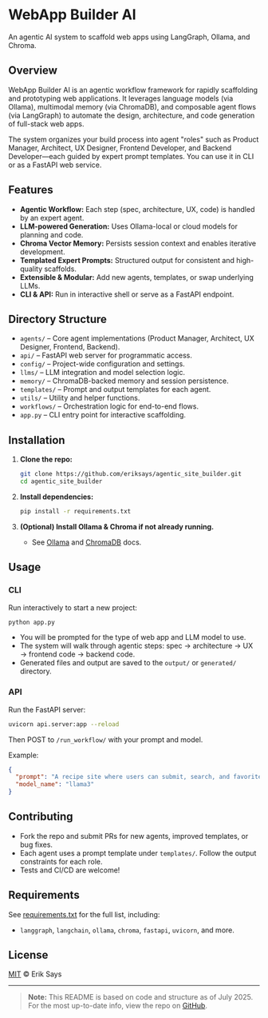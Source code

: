 # WebApp Builder AI

An agentic AI system to scaffold web apps using LangGraph, Ollama, and Chroma.

## Overview

WebApp Builder AI is an agentic workflow framework for rapidly scaffolding and prototyping web applications. It leverages language models (via Ollama), multimodal memory (via ChromaDB), and composable agent flows (via LangGraph) to automate the design, architecture, and code generation of full-stack web apps.

The system organizes your build process into agent "roles" such as Product Manager, Architect, UX Designer, Frontend Developer, and Backend Developer—each guided by expert prompt templates. You can use it in CLI or as a FastAPI web service.

## Features

- **Agentic Workflow:** Each step (spec, architecture, UX, code) is handled by an expert agent.
- **LLM-powered Generation:** Uses Ollama-local or cloud models for planning and code.
- **Chroma Vector Memory:** Persists session context and enables iterative development.
- **Templated Expert Prompts:** Structured output for consistent and high-quality scaffolds.
- **Extensible & Modular:** Add new agents, templates, or swap underlying LLMs.
- **CLI & API:** Run in interactive shell or serve as a FastAPI endpoint.

## Directory Structure

- `agents/` – Core agent implementations (Product Manager, Architect, UX Designer, Frontend, Backend).
- `api/` – FastAPI web server for programmatic access.
- `config/` – Project-wide configuration and settings.
- `llms/` – LLM integration and model selection logic.
- `memory/` – ChromaDB-backed memory and session persistence.
- `templates/` – Prompt and output templates for each agent.
- `utils/` – Utility and helper functions.
- `workflows/` – Orchestration logic for end-to-end flows.
- `app.py` – CLI entry point for interactive scaffolding.

## Installation

1. **Clone the repo:**
   ```sh
   git clone https://github.com/eriksays/agentic_site_builder.git
   cd agentic_site_builder
   ```

2. **Install dependencies:**
   ```sh
   pip install -r requirements.txt
   ```

3. **(Optional) Install Ollama & Chroma if not already running.**
   - See [Ollama](https://ollama.com/) and [ChromaDB](https://docs.trychroma.com/) docs.

## Usage

### CLI

Run interactively to start a new project:

```sh
python app.py
```

- You will be prompted for the type of web app and LLM model to use.
- The system will walk through agentic steps: spec → architecture → UX → frontend code → backend code.
- Generated files and output are saved to the `output/` or `generated/` directory.

### API

Run the FastAPI server:

```sh
uvicorn api.server:app --reload
```

Then POST to `/run_workflow/` with your prompt and model.

Example:

```json
{
  "prompt": "A recipe site where users can submit, search, and favorite soup recipes",
  "model_name": "llama3"
}
```

## Contributing

- Fork the repo and submit PRs for new agents, improved templates, or bug fixes.
- Each agent uses a prompt template under `templates/`. Follow the output constraints for each role.
- Tests and CI/CD are welcome!

## Requirements

See [requirements.txt](requirements.txt) for the full list, including:

- `langgraph`, `langchain`, `ollama`, `chroma`, `fastapi`, `uvicorn`, and more.

## License

[MIT](LICENSE) © Erik Says

---

> **Note:** This README is based on code and structure as of July 2025. For the most up-to-date info, view the repo on [GitHub](https://github.com/eriksays/agentic_site_builder).
